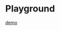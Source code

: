 # Playground

[demo](https://stackblitz.com/edit/stackblitz-starters-yl89ck?embed=1&file=src%2Fmain.ts ':include :type=iframe width=100% height=700vh')
